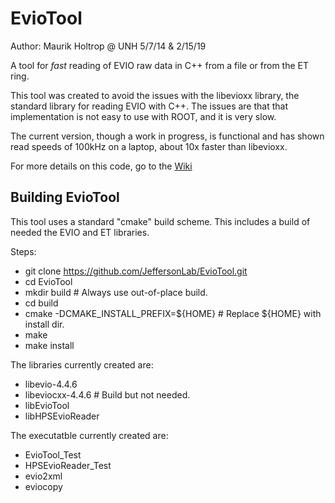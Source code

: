 EvioTool
========
Author: Maurik Holtrop @ UNH  5/7/14 & 2/15/19

A tool for _fast_ reading of EVIO raw data in C++ from a file or from the ET ring.

This tool was created to avoid the issues with the libevioxx library, the standard library for reading EVIO with C++. The issues are that that implementation is not easy to use with ROOT, and it is very slow.

The current version, though a work in progress, is functional and has shown read speeds of 100kHz on a laptop, about 10x faster than libevioxx. 

For more details on this code, go to the [Wiki](https://github.com/JeffersonLab/EvioTool/wiki/Building-EvioTool)

## Building EvioTool

This tool uses a standard "cmake" build scheme. This includes a build of needed the EVIO and ET libraries.

Steps:

* git clone https://github.com/JeffersonLab/EvioTool.git
* cd EvioTool
* mkdir build # Always use out-of-place build.
* cd build
* cmake -DCMAKE\_INSTALL\_PREFIX=${HOME} # Replace ${HOME} with install dir.
* make 
* make install

The libraries currently created are:

* libevio-4.4.6
* libeviocxx-4.4.6    # Build but  not needed.
* libEvioTool 
* libHPSEvioReader

The executatble currently created are:

* EvioTool_Test
* HPSEvioReader_Test
* evio2xml
* eviocopy

 